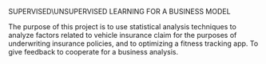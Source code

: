SUPERVISED\UNSUPERVISED LEARNING FOR A BUSINESS MODEL

The purpose of this project is to use statistical analysis techniques to analyze factors related to vehicle insurance claim for the purposes of underwriting insurance policies,
and to optimizing a fitness tracking app. To give feedback to cooperate for a business analysis.
